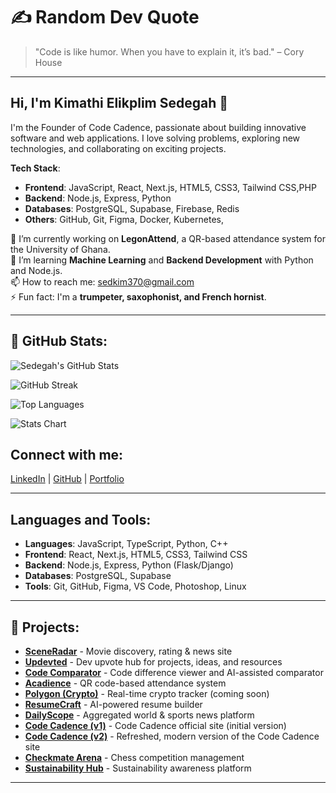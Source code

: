 # ✍️ Random Dev Quote

> "Code is like humor. When you have to explain it, it’s bad." – Cory House

---

## Hi, I'm Kimathi Elikplim Sedegah 👋
I'm the Founder of Code Cadence, passionate about building innovative software and web applications. I love solving problems, exploring new technologies, and collaborating on exciting projects.

**Tech Stack**:  
- **Frontend**: JavaScript, React, Next.js, HTML5, CSS3, Tailwind CSS,PHP
- **Backend**: Node.js, Express, Python
- **Databases**: PostgreSQL, Supabase, Firebase, Redis
- **Others**: GitHub, Git, Figma, Docker, Kubernetes, 

🔭 I’m currently working on **LegonAttend**, a QR-based attendance system for the University of Ghana.  
🌱 I’m learning **Machine Learning** and **Backend Development** with Python and Node.js.  
📫 How to reach me: [sedkim370@gmail.com](mailto:kimathisedegah@outlook.com)  
⚡ Fun fact: I'm a **trumpeter, saxophonist, and French hornist**.

---
## 🚀 GitHub Stats:

![Sedegah's GitHub Stats](https://github-profile-summary-cards.vercel.app/api/cards/profile-details?username=sedegah&theme=monokai)

![GitHub Streak](https://streak-stats.demolab.com?user=sedegah&theme=monokai&hide_border=true&date_format=j%20M%5B%20Y%5D)

![Top Languages](https://github-profile-summary-cards.vercel.app/api/cards/most-commit-language?username=sedegah&theme=monokai)

![Stats Chart](https://github-profile-summary-cards.vercel.app/api/cards/stats?username=sedegah&theme=monokai)


## Connect with me:
[LinkedIn](https://linkedin.com/in/kimathi-sedegah) | [GitHub](https://github.com/sedegah) | [Portfolio](https://kimathisedegah.vercel.app)

---

## Languages and Tools:
- **Languages**: JavaScript, TypeScript, Python, C++
- **Frontend**: React, Next.js, HTML5, CSS3, Tailwind CSS
- **Backend**: Node.js, Express, Python (Flask/Django)
- **Databases**: PostgreSQL, Supabase
- **Tools**: Git, GitHub, Figma, VS Code, Photoshop, Linux

---

## 🚀 Projects:
- **[SceneRadar](https://sceneradar.onrender.com)** - Movie discovery, rating & news site
- **[Updevted](https://updevted.onrender.com)** - Dev upvote hub for projects, ideas, and resources
- **[Code Comparator](https://codecomparator.vercel.app)** - Code difference viewer and AI-assisted comparator
- **[Acadience](https://acadience.vercel.app)** - QR code-based attendance system
- **[Polygon (Crypto)](#)** - Real-time crypto tracker (coming soon)
- **[ResumeCraft](https://craftresume.vercel.app)** - AI-powered resume builder
- **[DailyScope](https://daily-scope-news.vercel.app)** - Aggregated world & sports news platform
- **[Code Cadence (v1)](https://codecadence.vercel.app)** - Code Cadence official site (initial version)
- **[Code Cadence (v2)](https://cadencev2.vercel.app)** - Refreshed, modern version of the Code Cadence site
- **[Checkmate Arena](https://checkmatearena-nikm.onrender.com)** - Chess competition management
- **[Sustainability Hub](https://sustainabilityhub.netlify.app)** - Sustainability awareness platform

---

